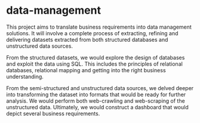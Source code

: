 # data-management
This project aims to translate business requirements into data management solutions. It will involve a complete process of extracting, refining and delivering datasets extracted from both structured databases and unstructured data sources. 

From the structured datasets, we would explore the design of databases and exploit the data using SQL. This includes the principles of relational databases, relational mapping and getting into the right business understanding.

From the semi-structured and unstructured data sources, we delved deeper into transforming the dataset into formats that would be ready for further analysis. We would perform both web-crawling and web-scraping of the unstructured data. Ultimately, we would construct a dashboard that would depict several business requirements.

